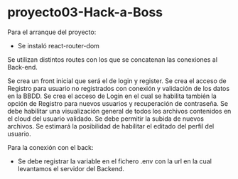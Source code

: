 # proyecto03-Hack-a-Boss

Para el arranque del proyecto:

- Se instaló react-router-dom

Se utilizan distintos routes con los que se concatenan las conexiones al Back-end.

Se crea un front inicial que será el de login y register.
Se crea el acceso de Registro para usuario no registrados con conexión y validación de los datos en la BBDD.
Se crea el acceso de Login en el cual se habilita también la opción de Registro para nuevos usuarios y recuperación de contraseña.
Se debe habilitar una visualización general de todos los archivos contenidos en el cloud del usuario validado.
Se debe permitir la subida de nuevos archivos.
Se estimará la posibilidad de habilitar el editado del perfil del usuario.


Para la conexión con el back:

- Se debe registrar la variable en el fichero .env con la url en la cual levantamos el servidor del Backend.


